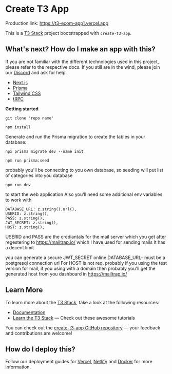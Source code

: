 # Create T3 App

Production link: https://t3-ecom-app1.vercel.app

This is a [T3 Stack](https://create.t3.gg/) project bootstrapped with `create-t3-app`.

## What's next? How do I make an app with this?



If you are not familiar with the different technologies used in this project, please refer to the respective docs. If you still are in the wind, please join our [Discord](https://t3.gg/discord) and ask for help.

- [Next.js](https://nextjs.org)
- [Prisma](https://prisma.io)
- [Tailwind CSS](https://tailwindcss.com)
- [tRPC](https://trpc.io)

**Getting started**
```
git clone 'repo name'
```
```
npm install

```
Generate and run the Prisma migration to create the tables in your database:

```
npx prisma migrate dev --name init
```




```
npm run prisma:seed
```
probably you'll be connecting to you own database, so seeding will put list of categories into you database

```
npm run dev
```
to start the web application
Also you'll need some additional env variables to work with

    DATABASE_URL: z.string().url(),
    USERID: z.string(),
    PASS: z.string(),
    JWT_SECRET: z.string(),
    HOST: z.string(),
USERID and PASS  are the crediantals for the mail server which you get after
regestering to https://mailtrap.io/
which I have used for sending mails
It has a decent limit

you can generate a secure JWT_SECRET online
DATABASE_URL- must be a postgresql connection url
For HOST is not req. probably if you using the test version for mail, 
if you using with a domain then probably you'll get the generated host from you dashboard in https://mailtrap.io/

## Learn More

To learn more about the [T3 Stack](https://create.t3.gg/), take a look at the following resources:

- [Documentation](https://create.t3.gg/)
- [Learn the T3 Stack](https://create.t3.gg/en/faq#what-learning-resources-are-currently-available) — Check out these awesome tutorials

You can check out the [create-t3-app GitHub repository](https://github.com/t3-oss/create-t3-app) — your feedback and contributions are welcome!

## How do I deploy this?

Follow our deployment guides for [Vercel](https://create.t3.gg/en/deployment/vercel), [Netlify](https://create.t3.gg/en/deployment/netlify) and [Docker](https://create.t3.gg/en/deployment/docker) for more information.
